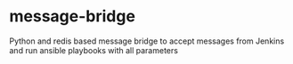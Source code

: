 # message-bridge
Python and redis based message bridge to accept messages from Jenkins and run ansible playbooks with all parameters

